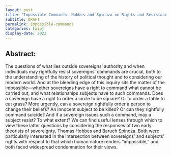 ```yaml
---
layout: post
title: "Impossible Commands: Hobbes and Spinoza on Rights and Resistance"
subtitle: DRAFT
permalink: impossible-commands
categories: [wip]
display-date: 2022
---
```


<h2>Abstract:</h2>
The questions of what lies outside sovereigns’ authority and when individuals may rightfully resist sovereigns’ commands are crucial, both to the understanding of the history of political thought and to considering our modern world. And at the bleeding edge of this inquiry sits the matter of the impossible—whether sovereigns have a right to command what cannot be carried out, and what relationships subjects  have to such commands. Does a sovereign have a right to order a circle to be square? Or to order a table to eat grass?  More urgently, can a sovereign rightfully order a person to change their beliefs? An innocent subject to be killed? Or can they rightfully command suicide? And if a sovereign issues such a command, may a subject resist? To what extent? We can find useful lenses through which to view these latter questions by considering the responses of two early theorists of sovereignty, Thomas Hobbes and Baruch Spinoza. Both were particularly interested in the intersection between sovereigns’ and subjects’ rights with respect to that which human nature renders “impossible,” and both faced widespread condemnation for their views.

